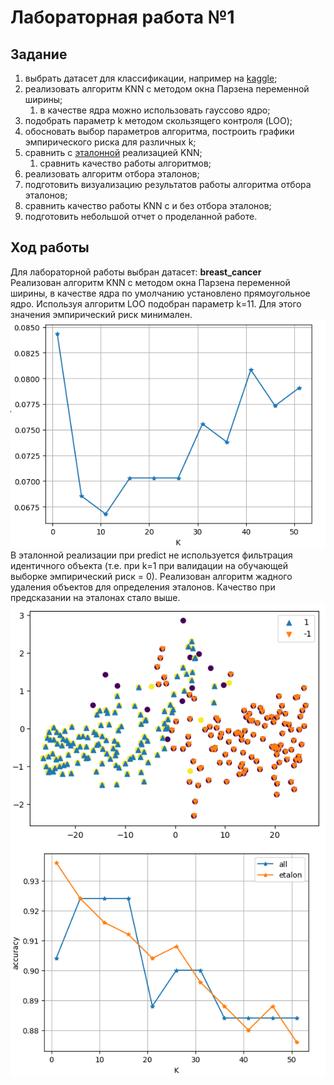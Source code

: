 # Лабораторная работа №1

## Задание

1. выбрать датасет для классификации, например на [kaggle](https://www.kaggle.com/datasets?tags=13302-Classification);
2. реализовать алгоритм KNN с методом окна Парзена переменной ширины;
   1. в качестве ядра можно использовать гауссово ядро;
3. подобрать параметр k методом скользящего контроля (LOO);
4. обосновать выбор параметров алгоритма, построить графики эмпирического риска для различных k;
5. сравнить с [эталонной](https://scikit-learn.org/stable/) реализацией KNN;
   1. сравнить качество работы алгоритмов;
6. реализовать алгоритм отбора эталонов;
7. подготовить визуализацию результатов работы алгоритма отбора эталонов;
8. сравнить качество работы KNN с и без отбора эталонов; 
9. подготовить небольшой отчет о проделанной работе.

## Ход работы
Для лабораторной работы выбран датасет: **breast_cancer**  
Реализован алгоритм KNN с методом окна Парзена переменной ширины, в качестве ядра по умолчанию установлено прямоугольное ядро.
Используя алгоритм LOO подобран параметр k=11. Для этого значения эмпирический риск минимален.
![img_1.png](img_1.png)
В эталонной реализации при predict не используется фильтрация идентичного объекта (т.е. при k=1 при валидации на обучающей выборке эмпирический риск = 0).
Реализован алгоритм жадного удаления объектов для определения эталонов.
Качество при предсказании на эталонах стало выше.
![img_2.png](img_2.png)
![img_3.png](img_3.png)
